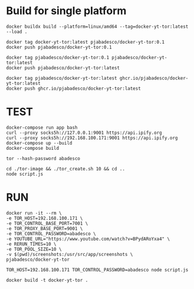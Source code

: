 # Build for single platform

    docker buildx build --platform=linux/amd64 --tag=docker-yt-tor:latest --load .

    docker tag docker-yt-tor:latest pjabadesco/docker-yt-tor:0.1
    docker push pjabadesco/docker-yt-tor:0.1

    docker tag pjabadesco/docker-yt-tor:0.1 pjabadesco/docker-yt-tor:latest
    docker push pjabadesco/docker-yt-tor:latest

    docker tag pjabadesco/docker-yt-tor:latest ghcr.io/pjabadesco/docker-yt-tor:latest
    docker push ghcr.io/pjabadesco/docker-yt-tor:latest

# TEST

    docker-compose run app bash
    curl --proxy socks5h://127.0.0.1:9001 https://api.ipify.org
    curl --proxy socks5h://192.168.100.171:9001 https://api.ipify.org
    docker-compose up --build
    docker-compose build

    tor --hash-password abadesco

    cd ./tor-image && ./tor_create.sh 10 && cd ..
    node script.js

# RUN

    docker run -it --rm \
    -e TOR_HOST=192.168.100.171 \
    -e TOR_CONTROL_BASE_PORT=7001 \
    -e TOR_PROXY_BASE_PORT=9001 \
    -e TOR_CONTROL_PASSWORD=abadesco \
    -e YOUTUBE_URL="https://www.youtube.com/watch?v=BPydARoYxa4" \
    -e RERUN_TIMES=10 \
    -e TOR_POOL_SIZE=10 \
    -v $(pwd)/screenshots:/usr/src/app/screenshots \
    pjabadesco/docker-yt-tor

    TOR_HOST=192.168.100.171 TOR_CONTROL_PASSWORD=abadesco node script.js

    docker build -t docker-yt-tor .
    